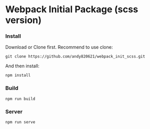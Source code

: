 # Webpack Initial Package (scss version)

### Install

Download or Clone first. Recommend to use clone:
```shell
git clone https://github.com/andy820621/webpack_init_scss.git
```

And then install:
```shell
npm install
```

### Build

```shell
npm run build
```

### Server

```shell
npm run serve
```

